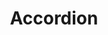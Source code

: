 ---
permalink: false
hideInSitemap: true
tags: 
    - lyne_components_de
key: accordion-folder-lyne_de
title: Accordion
parent: lyne_components_de
keywords: accordion, expansion-panel, expansion, panel
order: 10
redirect: /de/design-system/lyne/components/accordion/accordion/
folder: true
---